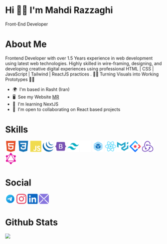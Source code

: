 Hi 🙋‍♂️ I'm Mahdi Razzaghi
======
Front-End Developer

# About Me

Frontend Developer with over 1.5 Years experience in web development using latest web technologies. Highly skilled in wire-framing, designing, and developing creative digital experiences using professional HTML | CSS | JavaScript | Tailwind | ReactJS practices . 👨‍💻 Turning Visuals into Working Prototypes 👨‍💻

- 🌍  I'm based in Rasht (Iran)
- 🖥️  See my Website [MR](https://mahdirazzaghi808.github.io/personal/)
- 🧠  I'm learning NextJS
- 🤝  I'm open to collaborating on React based projects

# Skills

<p align="left">
      <a href="https://developer.mozilla.org/en-US/docs/Glossary/HTML5" target="_blank" rel="noreferrer"><img src="https://raw.githubusercontent.com/MahdiRazzaghi808/MahdiRazzaghi808/5f078584a7113bc5c08dbbb2bd7836624e55756d/html5-colored.svg" width="36" height="36" alt="HTML5" /></a>
    <a href="https://www.w3.org/TR/CSS/#css" target="_blank" rel="noreferrer"><img src="https://raw.githubusercontent.com/MahdiRazzaghi808/MahdiRazzaghi808/5f078584a7113bc5c08dbbb2bd7836624e55756d/css3-colored.svg" width="36" height="36" alt="CSS3" /></a>
    <a href="https://developer.mozilla.org/en-US/docs/Web/JavaScript" target="_blank" rel="noreferrer"><img src="https://raw.githubusercontent.com/MahdiRazzaghi808/MahdiRazzaghi808/463481dbf00d1cb38c3f80dbb6023b23ae32278c/javascript-colored.svg" width="36" height="36" alt="Javascript" /></a>
       <a href="https://jquery.com/" target="_blank" rel="noreferrer"><img src="https://raw.githubusercontent.com/MahdiRazzaghi808/MahdiRazzaghi808/0c120fe09a295c143df51dd2871fd09c736fd838/jquery-colored.svg" width="36" height="36" alt="JQuery" /></a>
            <a href="https://getbootstrap.com/" target="_blank" rel="noreferrer"><img src="https://raw.githubusercontent.com/MahdiRazzaghi808/MahdiRazzaghi808/0c120fe09a295c143df51dd2871fd09c736fd838/bootstrap-colored.svg" width="36" height="36" alt="Bootstrap" /></a>
             <a href="https://tailwindcss.com/" target="_blank" rel="noreferrer"><img src="https://raw.githubusercontent.com/MahdiRazzaghi808/MahdiRazzaghi808/0c120fe09a295c143df51dd2871fd09c736fd838/tailwindcss.svg" width="36" height="36" alt="tailwindcss" /></a>
             <a href="https://github.com/" target="_blank" rel="noreferrer"><img src="https://raw.githubusercontent.com/MahdiRazzaghi808/MahdiRazzaghi808/2feecb737852b3de708c06730971c394abc27031/Layer%202.svg" width="36" height="36" alt="github" /></a>
              <a href="https://webpack.js.org/" target="_blank" rel="noreferrer"><img src="https://raw.githubusercontent.com/MahdiRazzaghi808/MahdiRazzaghi808/9a516b420d947b980f2d581f0c57334e1d8f4646/webpack-svgrepo-com.svg" width="36" height="36" alt="webpack" /></a>
                   <a href="https://reactjs.org/" target="_blank" rel="noreferrer"><img src="https://raw.githubusercontent.com/MahdiRazzaghi808/MahdiRazzaghi808/9a516b420d947b980f2d581f0c57334e1d8f4646/react-colored.svg" width="36" height="36" alt="React" /></a>
            <a href="https://mui.com/" target="_blank" rel="noreferrer"><img src="https://raw.githubusercontent.com/MahdiRazzaghi808/MahdiRazzaghi808/9a516b420d947b980f2d581f0c57334e1d8f4646/materialui-colored.svg" width="36" height="36" alt="Material UI" /></a>
                   <a href="https://ant.design/" target="_blank" rel="noreferrer"><img src="https://raw.githubusercontent.com/MahdiRazzaghi808/MahdiRazzaghi808/9a516b420d947b980f2d581f0c57334e1d8f4646/ant.svg" width="36" height="36" alt="ant js" /></a>
        <a href="https://redux.js.org/" target="_blank" rel="noreferrer"><img src="https://raw.githubusercontent.com/MahdiRazzaghi808/MahdiRazzaghi808/9a516b420d947b980f2d581f0c57334e1d8f4646/redux-colored.svg" width="36" height="36" alt="Redux" /></a>
        <a href="https://graphql.org/" target="_blank" rel="noreferrer"><img src="https://raw.githubusercontent.com/MahdiRazzaghi808/MahdiRazzaghi808/9a516b420d947b980f2d581f0c57334e1d8f4646/graphQl.svg" width="36" height="36" alt="graphql" /></a>

</p>

# Social

<p align="left">
    <a href="https://t.me/Mahdi_razzaghi808" target="_blank" rel="noreferrer"><img src="https://raw.githubusercontent.com/MahdiRazzaghi808/MahdiRazzaghi808/f08a42820dbc3b6f6926a070c65051c1026a0db8/telegram.svg" width="32" height="32" /></a>
         <a href="https://instagram.com/mahdi_razzaghi0101?igshid=YmMyMTA2M2Y=" target="_blank" rel="noreferrer"><img src="https://raw.githubusercontent.com/MahdiRazzaghi808/MahdiRazzaghi808/f08a42820dbc3b6f6926a070c65051c1026a0db8/instagram.svg" width="32" height="32" /></a>
          <a href="https://www.linkedin.com/in/mahdi-razzaghi-961965244" target="_blank" rel="noreferrer"><img src="https://raw.githubusercontent.com/MahdiRazzaghi808/MahdiRazzaghi808/f08a42820dbc3b6f6926a070c65051c1026a0db8/linkedin.svg" width="32" height="32" /></a>    
      <a href="mailto:mahdi_razzaghi@yahoo.com" target="_blank" rel="noreferrer"><img src="https://raw.githubusercontent.com/MahdiRazzaghi808/MahdiRazzaghi808/8cd58af24fb3dbe435f9c86c2634dd8d40501e1c/Layer%206.svg" width="32" height="32" /></a>
          
 
</p>


# Github Stats
  <img src="https://github-readme-stats.vercel.app/api?username=MahdiRazzaghi808&show_icons=true&theme=tokyonight" />

